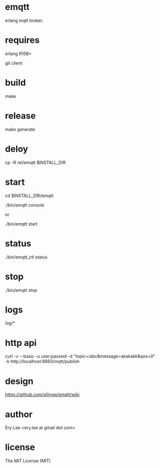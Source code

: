 emqtt
=====

erlang mqtt broker.

requires
========

erlang R15B+ 

git client

build
=======

make

release
=======

make generate

deloy
=====

cp -R rel/emqtt $INSTALL_DIR

start
======

cd $INSTALL_DRI/emqtt

./bin/emqtt console

or

./bin/emqtt start

status
======

./bin/emqtt_ctl status

stop
====

./bin/emqtt stop

logs
====

log/*

http api
========

curl -v --basic -u user:passwd -d "topic=/abc&message=akakakk&qos=0" -k http://localhost:8883/mqtt/publish

design
=====

https://github.com/slimpp/emqtt/wiki

author
=====

Ery Lee <ery.lee at gmail dot com>


license
======

The MIT License (MIT)

